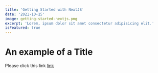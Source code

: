 ```yaml
---
title: 'Getting Started with NextJS'
date: '2021-10-15'
image: getting-started-nextjs.png
excerpt: 'Lorem, ipsum dolor sit amet consectetur adipisicing elit.'
isFeatured: true
---
```


# An example of a Title

Please click this link [link](https://google.com)